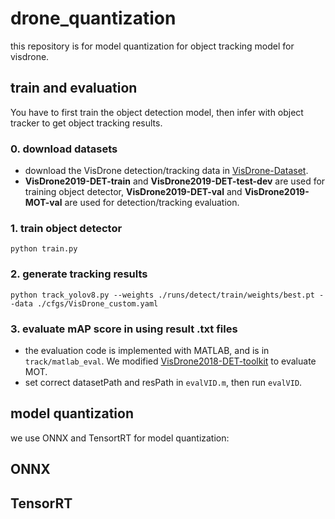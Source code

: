 # drone_quantization

this repository is for model quantization for object tracking model for visdrone. 


## train and evaluation
You have to first train the object detection model, then infer with object tracker to get object tracking results.
### 0. download datasets
* download the VisDrone detection/tracking data in [VisDrone-Dataset](https://github.com/VisDrone/VisDrone-Dataset). 
* **VisDrone2019-DET-train** and **VisDrone2019-DET-test-dev** are used for training object detector, **VisDrone2019-DET-val** and **VisDrone2019-MOT-val** are used for detection/tracking evaluation.   

### 1.  train object detector
```
python train.py
```
### 2. generate tracking results
```
python track_yolov8.py --weights ./runs/detect/train/weights/best.pt --data ./cfgs/VisDrone_custom.yaml
```
### 3. evaluate mAP score in using result .txt files
* the evaluation code is implemented with MATLAB, and is in ```track/matlab_eval```.  We modified [VisDrone2018-DET-toolkit](https://github.com/VisDrone/VisDrone2018-DET-toolkit) to evaluate MOT.
* set correct datasetPath and resPath in  ```evalVID.m```, then run ```evalVID```.

## model quantization
we use ONNX and TensortRT for model quantization:
## ONNX


## TensorRT
